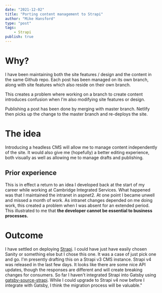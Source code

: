 ```yaml
---
date: "2021-12-02"
title: "Porting content management to Strapi"
author: "Mike Hansford"
type: "post"
tags:
    - Strapi
publish: true
---
```

# Why?
I have been maintaining both the site features / design and the content in the same Github repo. Each post has been managed on its own branch, along with site features which also reside on their own branch. 

This creates a problem where working on a branch to create content introduces confusion when I'm also modifying site features or design.

Publishing a post has been done by merging with master branch. Netlify then picks up the change to the master branch and re-deploys the site.

# The idea
Introducing a headless CMS will allow me to manage content independently of the site. It would also give me (hopefully) a better editing experience, both visually as well as allowing me to manage drafts and publishing. 

## Prior experience
This is in effect a return to an idea I developed back at the start of my career while working at Cambridge Integrated Services. What happened was that I maintained the intranet in aspnet2. At one point I became unwell and missed a month of work. As intranet changes depended on me doing work, this created a problem when I was absent for an extended period. This illustrated to me that **the developer cannot be essential to business processes.**

# Outcome
I have settled on deploying [Strapi](strapi.io). I could have just have easily chosen Sanity or something else but I chose this one. It was a case of just pick one and go. I'm presently drafting this on a Strapi v3 CMS instance. Strapi v4 was released in the last few days. It looks like there are some nice API updates, though the responses are different and will create breaking changes for consumers. So far I haven't integrated Strapi into Gatsby using [gatsby-source-strapi](https://github.com/strapi/gatsby-source-strapi). While I could upgrade to Strapi v4 now before I integrate with Gatsby, I think the migration process will be valuable."
